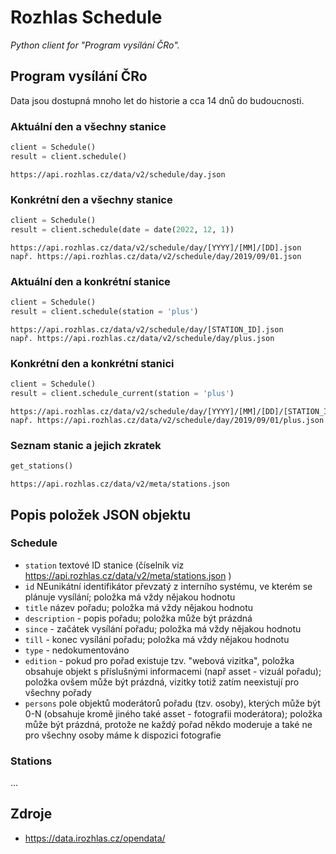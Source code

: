 # Rozhlas Schedule

_Python client for "Program vysílání ČRo"._

## Program vysílání ČRo

Data jsou dostupná mnoho let do historie a cca 14 dnů do budoucnosti.

### Aktuální den a všechny stanice

```python
client = Schedule()
result = client.schedule()
```

```
https://api.rozhlas.cz/data/v2/schedule/day.json
```

### Konkrétní den a všechny stanice

```python
client = Schedule()
result = client.schedule(date = date(2022, 12, 1))
```

```
https://api.rozhlas.cz/data/v2/schedule/day/[YYYY]/[MM]/[DD].json
např. https://api.rozhlas.cz/data/v2/schedule/day/2019/09/01.json
```

### Aktuální den a konkrétní stanice

```python
client = Schedule()
result = client.schedule(station = 'plus')
```

```
https://api.rozhlas.cz/data/v2/schedule/day/[STATION_ID].json
např. https://api.rozhlas.cz/data/v2/schedule/day/plus.json
```

### Konkrétní den a konkrétní stanici

```python
client = Schedule()
result = client.schedule_current(station = 'plus')
```

```
https://api.rozhlas.cz/data/v2/schedule/day/[YYYY]/[MM]/[DD]/[STATION_ID].json
např. https://api.rozhlas.cz/data/v2/schedule/day/2019/09/01/plus.json
```

### Seznam stanic a jejich zkratek

```python
get_stations()
```

```
https://api.rozhlas.cz/data/v2/meta/stations.json
```

## Popis položek JSON objektu


### Schedule

- `station` textové ID stanice (číselník viz https://api.rozhlas.cz/data/v2/meta/stations.json )
- `id` NEunikátní identifikátor převzatý z interního systému, ve kterém se plánuje vysílání; položka má vždy nějakou hodnotu
- `title` název pořadu; položka má vždy nějakou hodnotu
- `description` - popis pořadu; položka může být prázdná
- `since` - začátek vysílání pořadu; položka má vždy nějakou hodnotu
- `till` - konec vysílání pořadu; položka má vždy nějakou hodnotu
- `type` - nedokumentováno
- `edition` - pokud pro pořad existuje tzv. "webová vizitka", položka obsahuje objekt s příslušnými informacemi (např asset - vizuál pořadu); položka ovšem může být prázdná, vizitky totiž zatím neexistují pro všechny pořady
- `persons` pole objektů moderátorů pořadu (tzv. osoby), kterých může být 0-N (obsahuje kromě jiného také asset - fotografii moderátora); položka může být prázdná, protože ne každý pořad někdo moderuje a také ne pro všechny osoby máme k dispozici fotografie

### Stations

...


## Zdroje
- https://data.irozhlas.cz/opendata/
